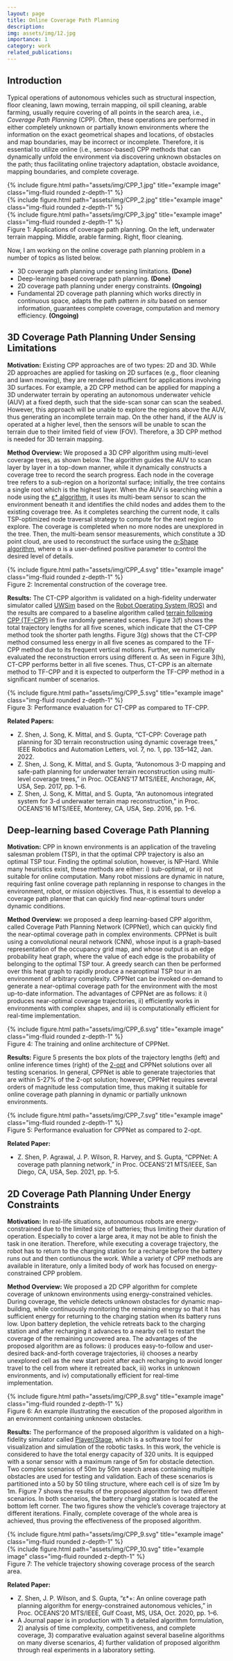 ```yaml
---
layout: page
title: Online Coverage Path Planning
description:
img: assets/img/12.jpg
importance: 1
category: work
related_publications: 
---
```


## Introduction
Typical operations of autonomous vehicles such as structural inspection, floor cleaning, lawn mowing, terrain mapping, oil spill cleaning, arable farming, usually require covering of all points in the search area, i.e., _Coverage Path Planning_ (CPP). Often, these operations are performed in either completely unknown or partially known environments where the information on the exact geometrical shapes and locations, of obstacles and map boundaries, may be incorrect or incomplete. Therefore, it is essential to utilize online (i.e., sensor-based) CPP methods that can dynamically unfold the environment via discovering unknown obstacles on the path; thus facilitating online trajectory adaptation, obstacle avoidance, mapping boundaries, and complete coverage.

<div class="row">
    <div class="col-sm mt-3 mt-md-0">
        {% include figure.html path="assets/img/CPP_1.jpg" title="example image" class="img-fluid rounded z-depth-1" %}
    </div>
    <div class="col-sm mt-3 mt-md-0">
        {% include figure.html path="assets/img/CPP_2.jpg" title="example image" class="img-fluid rounded z-depth-1" %}
    </div>
    <div class="col-sm mt-3 mt-md-0">
        {% include figure.html path="assets/img/CPP_3.jpg" title="example image" class="img-fluid rounded z-depth-1" %}
    </div>
</div>
<div class="caption">
    Figure 1: Applications of coverage path planning. On the left, underwater terrain mapping. Middle, arable farming. Right, floor cleaning.
</div>

Now, I am working on the online coverage path planning problem in a number of topics as listed below.
- 3D coverage path planning under sensing limitations. **(Done)**
- Deep-learning based coverage path planning. **(Done)**
- 2D coverage path planning under energy constraints. **(Ongoing)**
- Fundamental 2D coverage path planning which works directly in continuous space, adapts the path pattern _in situ_ based on sensor information, guarantees complete coverage, computation and memory efficiency. **(Ongoing)**

## 3D Coverage Path Planning Under Sensing Limitations

**Motivation:** Existing CPP approaches are of two types: 2D and 3D. While 2D approaches are applied for tasking on 2D surfaces (e.g., floor cleaning and lawn mowing), they are rendered insufficient for applications involving 3D surfaces. For example, a 2D CPP method can be applied for mapping a 3D underwater terrain by operating an autonomous underwater vehicle (AUV) at a fixed depth, such that the side-scan sonar can scan the seabed. However, this approach will be unable to explore the regions above the AUV, thus generating an incomplete terrain map. On the other hand, if the AUV is operated at a higher level, then the sensors will be unable to scan the terrain due to their limited field of view (FOV). Therefore, a 3D CPP method is needed for 3D terrain mapping.

**Method Overview:** We proposed a 3D CPP algorithm using multi-level coverage trees, as shown below. The algorithm guides the AUV to scan layer by layer in a top-down manner, while it dynamically constructs a coverage tree to record the search progress. Each node in the coverage tree refers to a sub-region on a horizontal surface; initially, the tree contains a single root which is the highest layer. When the AUV is searching within a node using the [ε* algorithm](https://ieeexplore.ieee.org/abstract/document/8286947), it uses its multi-beam sensor to scan the environment beneath it and identifies the child nodes and addes them to the existing coverage tree. As it completes searching the current node, it calls TSP-optimized node traversal strategy to compute for the next region to explore. The coverage is completed when no more nodes are unexplored in the tree. Then, the multi-beam sensor measurements, which constitute a 3D point cloud, are used to reconstruct the surface using the [α-Shape algorithm](https://en.wikipedia.org/wiki/Alpha_shape), where α is a user-defined positive parameter to control the desired level of details.

<div class="row">
    <div class="col-sm mt-3 mt-md-0">
        {% include figure.html path="assets/img/CPP_4.svg" title="example image" class="img-fluid rounded z-depth-1" %}
    </div>
</div>
<div class="caption">
    Figure 2: Incremental construction of the coverage tree.
</div>

**Results:** The CT-CPP algorithm is validated on a high-fidelity underwater simulator called [UWSim](https://wiki.ros.org/uwsim) based on the [Robot Operating System (ROS)](https://www.ros.org/) and the results are compared to a baseline algorithm called [terrain following CPP (TF-CPP)](https://link.springer.com/article/10.1007/BF00141150) in five randomly generated scenes. Figure 3(f) shows the total trajectory lengths for all five scenes, which indicate that the CT-CPP method took the shorter path lengths. Figure 3(g) shows that the CT-CPP method consumed less energy in all five scenes as compared to the TF-CPP method due to its frequent vertical motions. Further, we numerically evaluated the reconstruction errors using different α. As seen in Figure 3(h), CT-CPP performs better in all five scenes. Thus, CT-CPP is an alternate method to TF-CPP and it is expected to outperform the TF-CPP method in a significant number of scenarios.

<div class="row">
    <div class="col-sm mt-3 mt-md-0">
        {% include figure.html path="assets/img/CPP_5.svg" title="example image" class="img-fluid rounded z-depth-1" %}
    </div>
</div>
<div class="caption">
    Figure 3: Performance evaluation for CT-CPP as compared to TF-CPP.
</div>

**Related Papers:**
- Z. Shen, J. Song, K. Mittal, and S. Gupta, “CT-CPP: Coverage path planning for 3D terrain reconstruction using dynamic coverage trees,” IEEE Robotics and Automation Letters, vol. 7, no. 1, pp. 135–142, Jan. 2022.
- Z. Shen, J. Song, K. Mittal, and S. Gupta, “Autonomous 3-D mapping and safe-path planning for underwater terrain reconstruction using multi-level coverage trees,” in Proc. OCEANS'17 MTS/IEEE, Anchorage, AK, USA, Sep. 2017, pp. 1–6.
- Z. Shen, J. Song, K. Mittal, and S. Gupta, “An autonomous integrated system for 3-d underwater terrain map reconstruction,” in Proc. OCEANS'16 MTS/IEEE, Monterey, CA, USA, Sep. 2016, pp. 1–6.

## Deep-learning based Coverage Path Planning

**Motivation:** CPP in known environments is an application of the traveling salesman problem (TSP), in that the optimal CPP trajectory is also an optimal TSP tour. Finding the optimal solution, however, is NP-Hard. While many heuristics exist, these methods are either: i) sub-optimal, or ii) not suitable for online computation. Many robot missions are dynamic in nature, requiring fast online coverage path replanning in response to changes in the environment, robot, or mission objectives. Thus, it is essential to develop a coverage path planner that can quickly find near-optimal tours under dynamic conditions.

**Method Overview:** we proposed a deep learning-based CPP algorithm, called Coverage Path Planning Network (CPPNet), which can quickly find the near-optimal coverage path in complex environments. CPPNet is built using a convolutional neural network (CNN), whose input is a graph-based representation of the occupancy grid map, and whose output is an edge probability heat graph, where the value of each edge is the probability of belonging to the optimal TSP tour. A greedy search can then be performed over this heat graph to rapidly produce a nearoptimal TSP tour in an environment of arbitrary complexity. CPPNet can be invoked on-demand to generate a near-optimal coverage path for the environment with the most up-to-date information. The advantages of CPPNet are as follows: it i) produces near-optimal coverage trajectories, ii) efficiently works in environments with complex shapes, and iii) is computationally efficient for real-time implementation.

<div class="row">
    <div class="col-sm mt-3 mt-md-0">
        {% include figure.html path="assets/img/CPP_6.svg" title="example image" class="img-fluid rounded z-depth-1" %}
    </div>
</div>
<div class="caption">
    Figure 4: The training and online architecture of CPPNet.
</div>

**Results:** Figure 5 presents the box plots of the trajectory lengths (left) and online inference times (right) of the [2-opt](https://en.wikipedia.org/wiki/2-opt) and CPPNet solutions over all testing scenarios. In general, CPPNet is able to generate trajectories that are within 5-27% of the 2-opt solution; however, CPPNet requires several orders of magnitude less computation time, thus making it suitable for online coverage path planning in dynamic or partially unknown environments.

<div class="row">
    <div class="col-sm mt-3 mt-md-0">
        {% include figure.html path="assets/img/CPP_7.svg" title="example image" class="img-fluid rounded z-depth-1" %}
    </div>
</div>
<div class="caption">
    Figure 5: Performance evaluation for CPPNet as compared to 2-opt.
</div>

**Related Paper:**
- Z. Shen, P. Agrawal, J. P. Wilson, R. Harvey, and S. Gupta, “CPPNet: A coverage path planning network,” in Proc. OCEANS'21 MTS/IEEE, San Diego, CA, USA, Sep. 2021, pp. 1–5.

## 2D Coverage Path Planning Under Energy Constraints

**Motivation:** In real-life situations, autonoumous robots are energy-constrained due to the limited size of batteries; thus limiting their duration of operation. Especially to cover a large area, it may not be able to finish the task in one iteration. Therefore, while executing a coverage trajectory, the robot has to return to the charging station for a recharge before the battery runs out and then contiunous the work. While a variety of CPP methods are available in literature, only a limited body of work has focused on energy-constrained CPP problem.

**Method Overview:** We proposed a 2D CPP algorithm for complete coverage of unknown environments using energy-constrained vehicles. During coverage, the vehicle detects unknown obstacles for dynamic map-building, while continuously monitoring the remaining energy so that it has sufficient energy for returning to the charging station when its battery runs low. Upon battery depletion, the vehicle retreats back to the charging station and after recharging it advances to a nearby cell to restart the coverage of the remaining uncovered area. The advantages of the proposed algorithm are as follows: i) produces easy-to-follow and user-desired back-and-forth coverage trajectories, ii) chooses a nearby unexplored cell as the new start point after each recharging to avoid longer travel to the cell from where it retreated back, iii) works in unknown environments, and iv) computationally efficient for real-time implementation.

<div class="row">
    <div class="col-sm mt-3 mt-md-0">
        {% include figure.html path="assets/img/CPP_8.svg" title="example image" class="img-fluid rounded z-depth-1" %}
    </div>
</div>
<div class="caption">
    Figure 6: An example illustrating the execution of the proposed algorithm in an environment containing unknown obstacles.
</div>

**Results:** The performance of the proposed algorithm is validated on a high-fidelity simulator called [Player/Stage](https://playerstage.sourceforge.net/), which is a software tool for visualization and simulation of the robotic tasks. In this work, the vehicle is considered to have the total energy capacity of 320 units. It is equipped with a sonar sensor with a maximum range of 5m for obstacle detection. Two complex scenarios of 50m by 50m search areas containing multiple obstacles are used for testing and validation. Each of these scenarios is partitioned into a 50 by 50 tiling structure, where each cell is of size 1m by 1m. Figure 7 shows the results of the proposed algorithm for two different scenarios. In both scenarios, the battery charging station is located at the bottom left corner. The two figures show the vehicle’s coverage trajectory at different iterations. Finally, complete coverage of the whole area is achieved, thus proving the effectiveness of the proposed algorithm.

<div class="row">
    <div class="col-sm mt-3 mt-md-0">
        {% include figure.html path="assets/img/CPP_9.svg" title="example image" class="img-fluid rounded z-depth-1" %}
    </div>
    <div class="col-sm mt-3 mt-md-0">
        {% include figure.html path="assets/img/CPP_10.svg" title="example image" class="img-fluid rounded z-depth-1" %}
    </div>
</div>
<div class="caption">
    Figure 7: The vehicle trajectory showing coverage process of the search area.
</div>

**Related Paper:**
- Z. Shen, J. P. Wilson, and S. Gupta, “ε*+: An online coverage path planning algorithm for energy-constrained autonomous vehicles,” in Proc. OCEANS'20 MTS/IEEE, Gulf Coast, MS, USA, Oct. 2020, pp. 1–6.
- A Journal paper is in production with 1) a detailed algorithm formulation, 2) analysis of time complexity, competitiveness, and complete coverage, 3) comparative evaluation against several baseline algorithms on many diverse scenarios, 4) further validation of proposed algorithm through real experiments in a laboratory setting.
